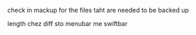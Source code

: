 check in mackup for the files taht are needed to be backed up

length chez diff sto menubar me swiftbar
